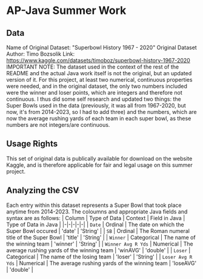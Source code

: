 # AP-Java Summer Work

## Data
Name of Original Dataset: "Superbowl History 1967 - 2020"
Original Dataset Author: Timo Bozsolik
Link: https://www.kaggle.com/datasets/timoboz/superbowl-history-1967-2020
IMPORTANT NOTE: The dataset used in the context of the rest of the README and the actual Java work itself is not the original, but an updated version of it. For this project, at least two numerical, continuous properties were needed, and in the original dataset, the only two numbers included were the winner and loser points, which are integers and therefore not continuous. I thus did some self research and updated two things: the Super Bowls used in the data (previously, it was all from 1967-2020, but now, it's from 2014-2023, so I had to add three) and the numbers, which are now the average rushing yards of each team in each super bowl, as these numbers are not integers/are continuous.

## Usage Rights
This set of original data is publically available for download on the website Kaggle, and is therefore applicable for fair and legal usage on this summer project.

## Analyzing the CSV
Each entry within this dataset represents a Super Bowl that took place anytime from 2014-2023. The coloumns and appropriate Java fields and syntax are as follows:
| Column | Type of Data | Context | Field in Java | Type of Data in Java |
|-|-|-|-|-|
| `Date` | Ordinal | The date on which the Super Bowl occured | 'date' | 'String' |
| `SB` | Ordinal | The Roman numeral title of the Super Bowl | 'title' | 'String' |
| `Winner` | Categorical | The name of the winning team | 'winner' | 'String' |
| `Winner Avg R Yds` | Numerical | The average rushing yards of the winning team | 'winAVG' | 'double' |
| `Loser` | Categorical | The name of the losing team | 'loser' | 'String' |
| `Loser Avg R Yds` | Numerical | The average rushing yards of the winning team | 'loseAVG' | 'double' |

